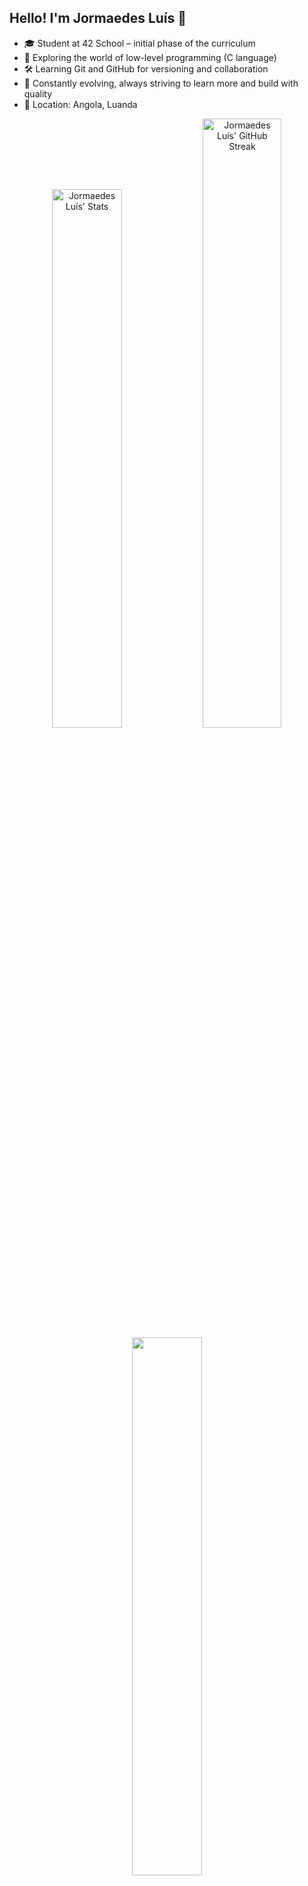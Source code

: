 ## Hello! I'm Jormaedes Luís 👋

- 🎓 Student at 42 School – initial phase of the curriculum
- 🚀 Exploring the world of low-level programming (C language)
- 🛠️ Learning Git and GitHub for versioning and collaboration
- 🌱 Constantly evolving, always striving to learn more and build with quality
- 📍 Location: Angola, Luanda

<div align="center">
  <div>
    <img alt="Jormaedes Luís' Stats" width="47%" src="https://github-readme-stats.vercel.app/api?username=jormaedes&show_icons=true&theme=github_dark&count_private=true&hide_border=true">
    <img alt="Jormaedes Luís' GitHub Streak" width="50%" src="https://github-readme-streak-stats.herokuapp.com/?user=jormaedes&theme=github_dark&hide_border=true">
</div>
  <a href="https://github.com/Jormaedes">
  <img width="47%" src="https://github-readme-stats.vercel.app/api/top-langs/?username=jormaedes&theme=github_dark&hide_progress=donut-vertical&hide_border=true"/><a/>
</div>
<div style="display: inline_block"><br> 
  <img align="center" alt="Jormaedes-Python" height="30" width="40" src="https://cdn.jsdelivr.net/gh/devicons/devicon/icons/c/c-original.svg">
  <img align="center" alt="Jormaedes-Cpp" height="30" width="40" src="https://cdn.jsdelivr.net/gh/devicons/devicon/icons/cplusplus/cplusplus-original.svg" />
</div>
  
##

